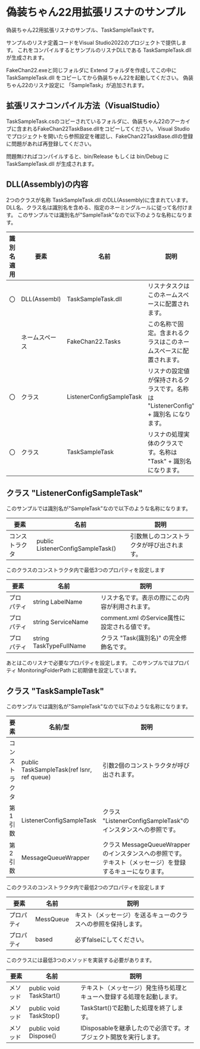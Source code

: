 # 偽装ちゃん22用拡張リスナのサンプル

偽装ちゃん22用拡張リスナのサンプル、TaskSampleTaskです。

サンプルのリスナ定義コードをVisual Studio2022のプロジェクトで提供します。
これをコンパイルするとサンプルのリスナDLLである TaskSampleTask.dll が生成されます。

FakeChan22.exeと同じフォルダに Extend フォルダを作成してこの中に TaskSampleTask.dll をコピーしてから偽装ちゃん22を起動してください。
偽装ちゃん22のリスナ設定に 「SampleTask」が追加されます。

## 拡張リスナコンパイル方法（VisualStudio）

TaskSampleTask.csのコピーされているフォルダに、偽装ちゃん22のアーカイブに含まれるFakeChan22TaskBase.dllをコピーしてください。
Visual Studioでプロジェクトを開いたら参照設定を確認し、FakeChan22TaskBase.dllの登録に問題があれば再登録してください。

問題無ければコンパイルすると、bin/Release もしくは bin/Debug にTaskSampleTask.dll が生成されます。

## DLL(Assembly)の内容

2つのクラスが名称 TaskSampleTask.dll のDLL(Assembly)に含まれています。
DLL名、クラス名は識別名を含める、指定のネーミングルールに従って名付けます。
このサンプルでは識別名が"SampleTask"なので以下のような名称になります。

識別名適用 | 要素 | 名前 | 説明
---|---|---|---
〇 | DLL(Assembl)   | TaskSampleTask.dll         | リスナタスクはこのネームスペースに配置されます。
　 | ネームスペース | FakeChan22.Tasks           | この名称で固定。含まれるクラスはこのネームスペースに配置されます。
〇 | クラス         | ListenerConfigSampleTask   | リスナの設定値が保持されるクラスです。名称は "ListenerConfig" + 識別名 になります。
〇 | クラス         | TaskSampleTask             | リスナの処理実体のクラスです。名称は "Task" + 識別名 になります。


## クラス "ListenerConfigSampleTask"

このサンプルでは識別名が"SampleTask"なので以下のような名称になります。

要素 | 名前 | 説明
---|---|---
コンストラクタ   | public ListenerConfigSampleTask() | 引数無しのコンストラクタが呼び出されます。

このクラスのコンストラクタ内で最低3つのプロパティを設定します

要素 | 名前 | 説明
---|---|---
プロパティ | string LabelName        | リスナ名です。表示の際にこの内容が利用されます。
プロパティ | string ServiceName      | comment.xml のService属性に設定される値です。
プロパティ | string TaskTypeFullName | クラス "Task{識別名}" の完全修飾名です。

あとはこのリスナで必要なプロパティを設定します。
このサンプルではプロパティ MonitoringFolderPath に初期値を設定しています。

## クラス "TaskSampleTask"

このサンプルでは識別名が"SampleTask"なので以下のような名称になります。

要素 | 名前/型 | 説明
---|---|---
コンストラクタ | public TaskSampleTask(ref lsnr, ref queue)  | 引数2個のコンストラクタが呼び出されます。
第1引数        | ListenerConfigSampleTask                    | クラス "ListenerConfigSampleTask"のインスタンスへの参照です。 
第2引数        | MessageQueueWrapper                         | クラス MessageQueueWrapper のインスタンスへの参照です。  テキスト（メッセージ）を登録するキューになります。 


このクラスのコンストラクタ内で最低2つのプロパティを設定します

要素 | 名前 | 説明
---|---|---
プロパティ      | MessQueue        | キスト（メッセージ）を送るキューのクラスへの参照を保持します。
プロパティ      | based            | 必ずfalseにしてください。

このクラスには最低3つのメソッドを実装する必要があります。

要素 | 名前 | 説明
---|---|---
メソッド      | public void TaskStart()        | テキスト（メッセージ）発生待ち処理とキューへ登録する処理を起動します。 
メソッド      | public void TaskStop()            | TaskStart()で起動した処理を終了します。
メソッド      | public void Dispose()            | IDisposableを継承したので必須です。オブジェクト開放を実行します。 

